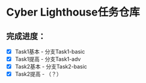 # Cyber Lighthouse任务仓库

## 完成进度：
- [x] Task1基本 - 分支Task1-basic
- [x] Task1提高 - 分支Task1-adv
- [x] Task2基本 - 分支Task2-basic
- [x] Task2提高 - （？）
